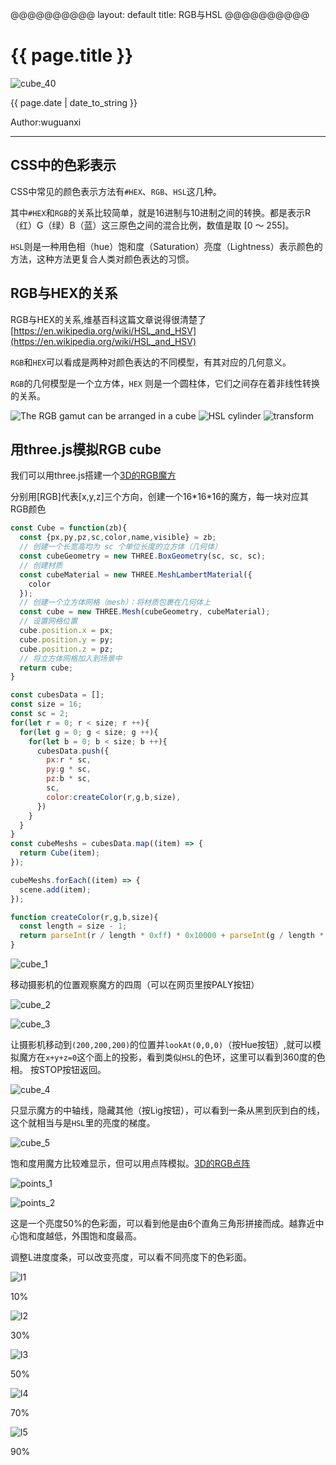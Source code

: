 @@@@@@@@@@
layout: default
title: RGB与HSL
@@@@@@@@@@

# {{ page.title }}

![cube_40](/blog/images/blog/cube/cube_40.jpg)

{{ page.date | date_to_string }}

Author:wuguanxi

***

## CSS中的色彩表示

CSS中常见的颜色表示方法有`#HEX`、`RGB`、`HSL`这几种。

其中`#HEX`和`RGB`的关系比较简单，就是16进制与10进制之间的转换。都是表示R（红）G（绿）B（蓝）这三原色之间的混合比例，数值是取 [0 ～ 255]。

`HSL`则是一种用色相（hue）饱和度（Saturation）亮度（Lightness）表示颜色的方法，这种方法更复合人类对颜色表达的习惯。

## RGB与HEX的关系

RGB与HEX的关系,维基百科这篇文章说得很清楚了[https://en.wikipedia.org/wiki/HSL_and_HSV](https://en.wikipedia.org/wiki/HSL_and_HSV)

`RGB`和`HEX`可以看成是两种对颜色表达的不同模型，有其对应的几何意义。

`RGB`的几何模型是一个立方体，`HEX` 则是一个圆柱体，它们之间存在着非线性转换的关系。

![The RGB gamut can be arranged in a cube](/blog/images/blog/cube/200px-RGB_Cube_Show_lowgamma_cutout_a.png)
![HSL cylinder](/blog/images/blog/cube/296px-HSL_color_solid_cylinder_saturation_gray.png)
![transform](/blog/images/blog/cube/300px-Hsl-and-hsv.svg.png)


## 用three.js模拟RGB cube

我们可以用three.js搭建一个[3D的RGB魔方](/blog/rgb_box/index.html)

分别用[RGB]代表[x,y,z]三个方向，创建一个16\*16\*16的魔方，每一块对应其RGB颜色
```javascript
const Cube = function(zb){
  const {px,py,pz,sc,color,name,visible} = zb;
  // 创建一个长宽高均为 sc 个单位长度的立方体（几何体）
  const cubeGeometry = new THREE.BoxGeometry(sc, sc, sc);
  // 创建材质
  const cubeMaterial = new THREE.MeshLambertMaterial({
    color
  });
  // 创建一个立方体网格（mesh）：将材质包裹在几何体上
  const cube = new THREE.Mesh(cubeGeometry, cubeMaterial);
  // 设置网格位置
  cube.position.x = px;
  cube.position.y = py;
  cube.position.z = pz;
  // 将立方体网格加入到场景中
  return cube;
}

const cubesData = [];
const size = 16;
const sc = 2;
for(let r = 0; r < size; r ++){
  for(let g = 0; g < size; g ++){
    for(let b = 0; b < size; b ++){
      cubesData.push({
        px:r * sc,
        py:g * sc,
        pz:b * sc,
        sc,
        color:createColor(r,g,b,size),
      })
    }
  }
}
const cubeMeshs = cubesData.map((item) => {
  return Cube(item);
});

cubeMeshs.forEach((item) => {
  scene.add(item);
});

function createColor(r,g,b,size){
  const length = size - 1;
  return parseInt(r / length * 0xff) * 0x10000 + parseInt(g / length * 0xff) * 0x100 + parseInt(b / length * 0xff);
}
```
![cube_1](/blog/images/blog/cube/cube_1.jpeg)

移动摄影机的位置观察魔方的四周（可以在网页里按PALY按钮）

![cube_2](/blog/images/blog/cube/cube_2.jpeg)

![cube_3](/blog/images/blog/cube/cube_3.jpeg)

让摄影机移动到`(200,200,200)`的位置并`lookAt(0,0,0)`（按Hue按钮）,就可以模拟魔方在`x+y+z=0`这个面上的投影，看到类似`HSL`的色环，这里可以看到360度的色相。
按STOP按钮返回。

![cube_4](/blog/images/blog/cube/cube_4.jpg)

只显示魔方的中轴线，隐藏其他（按Lig按钮），可以看到一条从黑到灰到白的线，这个就相当与是`HSL`里的亮度的梯度。

![cube_5](/blog/images/blog/cube/cube_5.jpeg)

饱和度用魔方比较难显示，但可以用点阵模拟。[3D的RGB点阵](/blog/rgb_point/index.html)

![points_1](/blog/images/blog/cube/points_1.jpeg)

![points_2](/blog/images/blog/cube/points_2.jpeg)

这是一个亮度50%的色彩面，可以看到他是由6个直角三角形拼接而成。越靠近中心饱和度越低，外围饱和度最高。

调整L进度度条，可以改变亮度，可以看不同亮度下的色彩面。

![l1](/blog/images/blog/cube/l1.jpeg)

10%

![l2](/blog/images/blog/cube/l2.jpeg)

30%

![l3](/blog/images/blog/cube/l3.jpeg)

50%

![l4](/blog/images/blog/cube/l4.jpeg)

70%

![l5](/blog/images/blog/cube/l5.jpeg)

90%








